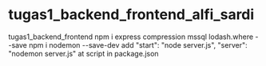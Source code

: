 # tugas1_backend_frontend_alfi_sardi
tugas1_backend_frontend
npm i express compression mssql lodash.where --save
npm i nodemon --save-dev
add "start": "node server.js",
    "server": "nodemon server.js"
at script in package.json
